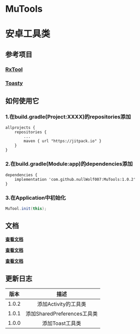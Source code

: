 # MuTools
# 安卓工具类


## 参考项目
### [RxTool](https://github.com/Tamsiree/RxTool)
### [Toasty](https://github.com/GrenderG/Toasty)

## 如何使用它

### 1.在build.gradle(Project:XXXX)的repositories添加
```text
allprojects {
	repositories {
		...
		maven { url "https://jitpack.io" }
	}
}
```

### 2.在build.gradle(Module:app)的dependencies添加
```text
dependencies {
	implementation 'com.github.nullWolf007:MuTools:1.0.2'
}
```

### 3.在Application中初始化
```java
MuTool.init(this);
```

## 文档

[**查看文档**](https://github.com/nullWolf007/MuTools/wiki/Home)

[**查看文档**](https://github.com/nullWolf007/MuTools/wiki/Home)

[**查看文档**](https://github.com/nullWolf007/MuTools/wiki/Home)

## 更新日志

| 版本  |            描述             |
| :---: | :-------------------------: |
| 1.0.2 |    添加Activity的工具类     |
| 1.0.1 | 添加SharedPreferences工具类 |
| 1.0.0 |       添加Toast工具类       |




